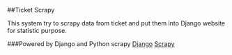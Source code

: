 ##Ticket Scrapy

This system try to scrapy data from ticket and put them into Django website for statistic purpose.

###Powered by Django and Python scrapy
[Django](https://www.djangoproject.com/)
[Scrapy](http://scrapy.org/)
